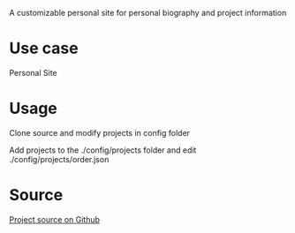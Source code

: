 A customizable personal site for personal biography and project information

# Use case

Personal Site

# Usage

Clone source and modify projects in config folder

Add projects to the ./config/projects folder and edit ./config/projects/order.json
<!---

# Screenshots / Demo
-->

# Source

[Project source on Github](https://github.com/VianPatel/vian4.com)
